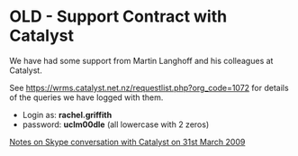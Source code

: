 # OLD - Support Contract with Catalyst

We have had some support from Martin Langhoff and his colleagues at Catalyst.

See <https://wrms.catalyst.net.nz/requestlist.php?org_code=1072> for details of the queries we have logged with them.

-   Login as: **rachel.griffith**
-   password: **uclm00dle** (all lowercase with 2 zeros) 

[Notes on Skype conversation with Catalyst on 31st March 2009](Notes_on_Skype_conversation_with_Catalyst_on_31st_March_2009)
